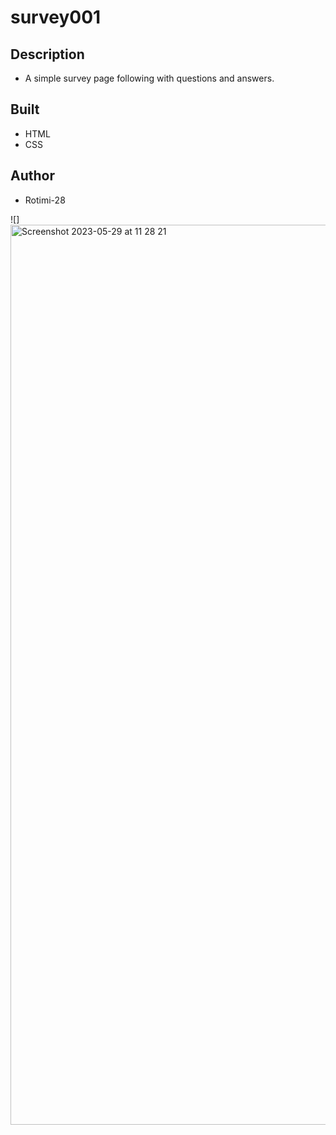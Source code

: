 # survey001
## Description
* A simple survey page following with questions and answers.

## Built
* HTML
* CSS

## Author
* Rotimi-28

![]<img width="1440" alt="Screenshot 2023-05-29 at 11 28 21" src="https://github.com/Rotimi-28/survey001/assets/96090900/0f2dfd4f-68d3-4bae-8e1c-a6f00dbc0c3d">
